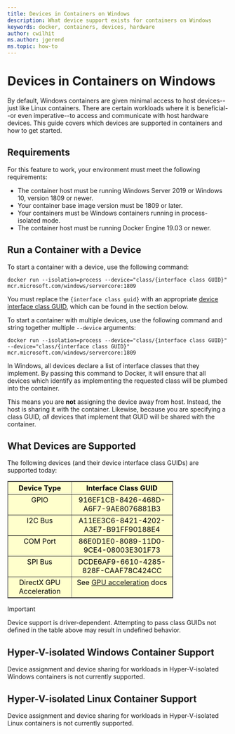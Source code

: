 ```yaml
---
title: Devices in Containers on Windows
description: What device support exists for containers on Windows
keywords: docker, containers, devices, hardware
author: cwilhit
ms.author: jgerend
ms.topic: how-to
---
```


# Devices in Containers on Windows

By default, Windows containers are given minimal access to host devices--just like Linux containers. There are certain workloads where it is beneficial--or even imperative--to access and communicate with host hardware devices. This guide covers which devices are supported in containers and how to get started.

## Requirements

For this feature to work, your environment must meet the following requirements:
- The container host must be running Windows Server 2019 or Windows 10, version 1809 or newer.
- Your container base image version must be 1809 or later.
- Your containers must be Windows containers running in process-isolated mode.
- The container host must be running Docker Engine 19.03 or newer.

## Run a Container with a Device

To start a container with a device, use the following command:

```shell
docker run --isolation=process --device="class/{interface class GUID}" mcr.microsoft.com/windows/servercore:1809
```

You must replace the `{interface class guid}` with an appropriate [device interface class GUID](/windows-hardware/drivers/install/overview-of-device-interface-classes), which can be found in the section below.

To start a container with multiple devices, use the following command and string together multiple `--device` arguments:

```shell
docker run --isolation=process --device="class/{interface class GUID}" --device="class/{interface class GUID}" mcr.microsoft.com/windows/servercore:1809
```

In Windows, all devices declare a list of interface classes that they implement. By passing this command to Docker, it will ensure that all devices which identify as implementing the requested class will be plumbed into the container.

This means you are **not** assigning the device away from host. Instead, the host is sharing it with the container. Likewise, because you are specifying a class GUID, _all_ devices that implement that GUID will be shared with the container.

## What Devices are Supported

The following devices (and their device interface class GUIDs) are supported today:

<table border="1" style="background-color:FFFFCC;border-collapse:collapse;border:1px solid FFCC00;color:000000;width:75%" cellpadding="5" cellspacing="5">
<thead>
<tr valign="top">
<th><center>Device Type</center></th>
<th><center>Interface Class GUID</center></th>
</tr>
</thead>
<tbody>
<tr valign="top">
<td><center>GPIO</center></td>
<td><center>916EF1CB-8426-468D-A6F7-9AE8076881B3</center></td>
</tr>
<tr valign="top">
<td><center>I2C Bus</center></td>
<td><center>A11EE3C6-8421-4202-A3E7-B91FF90188E4</center></td>
</tr>
<tr valign="top">
<td><center>COM Port</center></td>
<td><center>86E0D1E0-8089-11D0-9CE4-08003E301F73</center></td>
</tr>
<tr valign="top">
<td><center>SPI Bus</center></td>
<td><center>DCDE6AF9-6610-4285-828F-CAAF78C424CC</center></td>
</tr>
<tr valign="top">
<td><center>DirectX GPU Acceleration</center></td>
<td><center>See <a href="/virtualization/windowscontainers/deploy-containers/gpu-acceleration">GPU acceleration</a> docs</center></td>
</tr>
</tbody>
</table>

> [!IMPORTANT]
> Device support is driver-dependent. Attempting to pass class GUIDs not defined in the table above may result in undefined behavior.

## Hyper-V-isolated Windows Container Support

Device assignment and device sharing for workloads in Hyper-V-isolated Windows containers is not currently supported.

## Hyper-V-isolated Linux Container Support

Device assignment and device sharing for workloads in Hyper-V-isolated Linux containers is not currently supported.